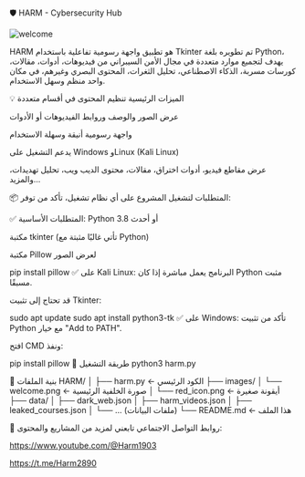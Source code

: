 🛡️ HARM - Cybersecurity Hub

![welcome](https://github.com/user-attachments/assets/c9de7075-f268-4f29-8a78-e05363e8c461)

HARM هو تطبيق واجهة رسومية تفاعلية باستخدام Tkinter تم تطويره بلغة Python، يهدف لتجميع موارد متعددة في مجال الأمن السيبراني من فيديوهات، أدوات، مقالات، كورسات مسربة، الذكاء الاصطناعي، تحليل الثغرات، المحتوى البصري وغيرهم، في مكان واحد منظم وسهل الاستخدام.

💡 الميزات الرئيسية
تنظيم المحتوى في أقسام متعددة

عرض الصور والوصف وروابط الفيديوهات أو الأدوات

واجهة رسومية أنيقة وسهلة الاستخدام

يدعم التشغيل على Windows وLinux (Kali Linux)

عرض مقاطع فيديو، أدوات اختراق، مقالات، محتوى الديب ويب، تحليل تهديدات، والمزيد...

📦 المتطلبات
لتشغيل المشروع على أي نظام تشغيل، تأكد من توفر:

✅ المتطلبات الأساسية:
Python 3.8 أو أحدث

مكتبة tkinter (تأتي غالبًا مثبتة مع Python)

مكتبة Pillow لعرض الصور

pip install pillow
✅ على Kali Linux:
البرنامج يعمل مباشرة إذا كان Python مثبت مسبقًا.

قد تحتاج إلى تثبيت Tkinter:

sudo apt update
sudo apt install python3-tk
✅ على Windows:
تأكد من تثبيت Python مع خيار "Add to PATH".

افتح CMD ونفذ:

pip install pillow
🚀 طريقة التشغيل
python3 harm.py

📂 بنية الملفات
HARM/
│
├── harm.py                  ← الكود الرئيسي
├── images/
│   └── welcome.png          ← صورة الخلفية الرئيسية
│   └── red_icon.png         ← أيقونة صغيرة
├── data/
│   ├── dark_web.json
│   ├── harm_videos.json
│   ├── leaked_courses.json
│   └── ... (ملفات البيانات)
└── README.md                ← هذا الملف

🔗 روابط التواصل الاجتماعي
تابعني لمزيد من المشاريع والمحتوى:

https://www.youtube.com/@Harm1903

https://t.me/Harm2890
